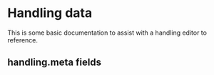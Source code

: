 # Handling data

This is some basic documentation to assist with a handling editor to reference.

## handling.meta fields


